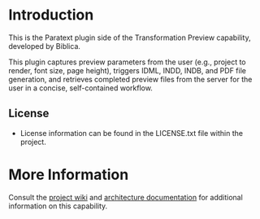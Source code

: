 # Introduction

This is the Paratext plugin side of the Transformation Preview capability, developed by Biblica.

This plugin captures preview parameters from the user (e.g., project to render, font size, page height), triggers IDML, INDD, INDB, and PDF file generation, and retrieves completed preview files from the server for the user in a concise, self-contained workflow.

## License
* License information can be found in the LICENSE.txt file within the project.

# More Information

Consult the [project wiki](https://operationalsystems.atlassian.net/wiki/spaces/BIB/pages/884965377/Typesetting+Preview+Feature) and [architecture documentation](https://github.com/biblica/api-bible-toolbox/wiki/Typesetting-Preview-Tool-Architecture) for additional information on this capability.
